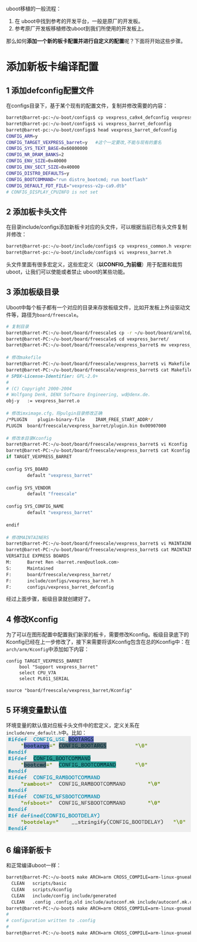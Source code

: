 uboot移植的一般流程：

1. 在 uboot中找到参考的开发平台，一般是原厂的开发板。
1. 参考原厂开发板移植修改uboot到我们所使用的开发板上。

那么如何**添加一个新的板卡配置并进行自定义的配置**呢？下面将开始这些步骤。

# 添加新板卡编译配置

## 1 添加defconfig配置文件
在configs目录下，基于某个现有的配置文件，复制并修改需要的内容：

```bash
barret@barret-pc:~/u-boot/configs$ cp vexpress_ca9x4_defconfig vexpress_barret_defconfig
barret@barret-pc:~/u-boot/configs$ vi vexpress_barret_defconfig
barret@barret-pc:~/u-boot/configs$ head vexpress_barret_defconfig
CONFIG_ARM=y
CONFIG_TARGET_VEXPRESS_barret=y   #这个一定要改,不能与现有的重名
CONFIG_SYS_TEXT_BASE=0x60800000
CONFIG_NR_DRAM_BANKS=2
CONFIG_ENV_SIZE=0x40000
CONFIG_ENV_SECT_SIZE=0x40000
CONFIG_DISTRO_DEFAULTS=y
CONFIG_BOOTCOMMAND="run distro_bootcmd; run bootflash"
CONFIG_DEFAULT_FDT_FILE="vexpress-v2p-ca9.dtb"
# CONFIG_DISPLAY_CPUINFO is not set
```

## 2 添加板卡头文件
在目录include/configs添加新板卡对应的头文件，可以根据当前已有头文件复制并修改：
```bash
barret@barret-pc:~/u-boot/include/configs$ cp vexpress_common.h vexpress_barret.h
barret@barret-pc:~/u-boot/include/configs$ vi vexpress_barret.h
```
头文件里面有很多宏定义，这些宏定义（**以CONFIG_为前缀**）用于配置和裁剪 uboot，让我们可以使能或者禁止 uboot的某些功能。

## 3 添加板级目录
Uboot中每个板子都有一个对应的目录来存放板级文件，比如开发板上外设驱动文件等，路径为`board/freescale`。
```bash
# 复制目录
barret@barret-PC:~/u-boot/board/freescale$ cp -r ~/u-boot/board/armltd/vexpress vexpress_barret
barret@barret-PC:~/u-boot/board/freescale$ cd vexpress_barret/
barret@barret-PC:~/u-boot/board/freescale/vexpress_barret$ mv vexpress_common.c vexpress_barret.c

# 修改makefile
barret@barret-PC:~/u-boot/board/freescale/vexpress_barret$ vi Makefile
barret@barret-PC:~/u-boot/board/freescale/vexpress_barret$ cat Makefile
# SPDX-License-Identifier: GPL-2.0+
#
# (C) Copyright 2000-2004
# Wolfgang Denk, DENX Software Engineering, wd@denx.de.
obj-y   := vexpress_barret.o

# 修改imximage.cfg，将pulgin目录修改正确
/*PLUGIN    plugin-binary-file    IRAM_FREE_START_ADDR*/
PLUGIN  board/freescale/vexpress_barret/plugin.bin 0x00907000

# 修改本目录Kconfig
barret@barret-PC:~/u-boot/board/freescale/vexpress_barret$ vi Kconfig
barret@barret-PC:~/u-boot/board/freescale/vexpress_barret$ cat Kconfig
if TARGET_VEXPRESS_BARRET

config SYS_BOARD
        default "vexpress_barret"

config SYS_VENDOR
        default "freescale"

config SYS_CONFIG_NAME
        default "vexpress_barret"

endif

# 修改MAINTAINERS
barret@barret-PC:~/u-boot/board/freescale/vexpress_barret$ vi MAINTAINERS
barret@barret-PC:~/u-boot/board/freescale/vexpress_barret$ cat MAINTAINERS
VERSATILE EXPRESS BOARDS
M:      Barret Ren <barret.ren@outlook.com>
S:      Maintained
F:      board/freescale/vexpress_barret/
F:      include/configs/vexpress_barret.h
F:      configs/vexpress_barret_defconfig
```
经过上面步骤，板级目录就创建好了。

## 4 修改Kconfig
为了可以在图形配置中配置我们新家的板卡，需要修改Kconfig。板级目录底下的Kconfig已经在上一步修改了，接下来需要将该Kconfig包含在总的Kconfig中：在`arch/arm/Kconfig`中添加如下内容：
```
config TARGET_VEXPRESS_BARRET
     bool "Support vexpress_barret"
     select CPU_V7A
     select PL011_SERIAL
 
source "board/freescale/vexpress_barret/Kconfig"
```

## 5 环境变量默认值
环境变量的默认值对应板卡头文件中的宏定义，定义关系在`include/env_default.h`中。比如：![image.png](.assets/1623166527335-093e89ed-0206-431a-b2c2-34b7caef528c.png)

## 6 编译新板卡
和正常编译uboot一样：
```bash
barret@barret-PC:~/u-boot$ make ARCH=arm CROSS_COMPILE=arm-linux-gnueabi- distclean
  CLEAN   scripts/basic
  CLEAN   scripts/kconfig
  CLEAN   include/config include/generated
  CLEAN   .config .config.old include/autoconf.mk include/autoconf.mk.dep include/config.h GPATH GTAGS GRTAGS
barret@barret-PC:~/u-boot$ make ARCH=arm CROSS_COMPILE=arm-linux-gnueabi- vexpress_barret_defconfig
#
# configuration written to .config
#
barret@barret-PC:~/u-boot$ make ARCH=arm CROSS_COMPILE=arm-linux-gnueabi- -j 8
```

